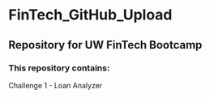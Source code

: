 # FinTech_GitHub_Upload
## Repository for UW FinTech Bootcamp

### This repository contains:
Challenge 1 - Loan Analyzer
